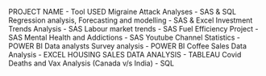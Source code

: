 PROJECT NAME                                         - Tool USED
Migraine Attack Analyses                             - SAS & SQL
Regression analysis, Forecasting and modelling       - SAS & Excel
Investment Trends Analysis                           - SAS
Labour market trends                                 - SAS
Fuel Efficiency Project                              - SAS
Mental Health and Addictions                         - SAS 
Youtube Channel Statistics                           - POWER BI
Data analysts Survey analysis                        - POWER BI
Coffee Sales Data Analysis                           - EXCEL
HOUSING SALES DATA ANALYSIS                          - TABLEAU
Covid Deaths and Vax Analysis (Canada v/s India)     - SQL

